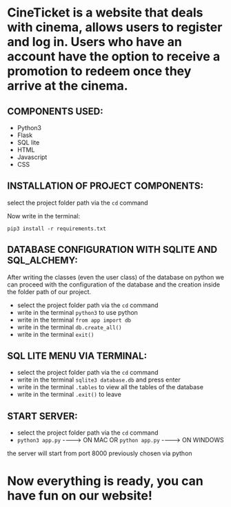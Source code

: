 # CineTicket is a website that deals with cinema, allows users to register and log in. Users who have an account have the option to receive a promotion to redeem once they arrive at the cinema.

## COMPONENTS USED:

- Python3
- Flask
- SQL lite
- HTML
- Javascript
- CSS


## INSTALLATION OF PROJECT COMPONENTS:

select the project folder path via the ```cd``` command

Now write in the terminal:
```
pip3 install -r requirements.txt
```

## DATABASE CONFIGURATION WITH SQLITE AND SQL_ALCHEMY:

After writing the classes (even the user class) of the database on python we can proceed with the configuration of the database and the creation inside the folder path of our project.

- select the project folder path via the ```cd``` command
- write in the terminal ```python3``` to use python
- write in the terminal ```from app import db```
- write in the terminal ```db.create_all()```
- write in the terminal ```exit()```


## SQL LITE MENU VIA TERMINAL:

- select the project folder path via the ```cd``` command
- write in the terminal ```sqlite3 database.db``` and press enter
- write in the terminal ```.tables``` to view all the tables of the database
- write in the terminal ```.exit()``` to leave


## START SERVER:

- select the project folder path via the ```cd``` command
- ```python3 app.py``` ----> ON MAC OR ```python app.py``` ----> ON WINDOWS

the server will start from port 8000 previously chosen via python

# Now everything is ready, you can have fun on our website!
